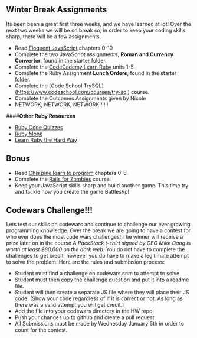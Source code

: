 ## Winter Break Assignments

Its been been a great first three weeks, and we have learned at lot! Over the next two weeks we will be on break so, in order to keep your coding skills sharp, there will be a few assignments.

 
- Read [Eloquent JavaScript](http://eloquentjavascript.net/) chapters 0-10
- Complete the two JavaScript assignments, **Roman and Currency Converter**, found in the starter folder. 
- Complete the [CodeCademy Learn Ruby](https://www.codecademy.com/learn/ruby) units 1-5.
- Complete the Ruby Assignment **Lunch Orders**, found in the starter folder.
- Complete the [Code School TrySQL] (https://www.codeschool.com/courses/try-sql) course.
- Complete the Outcomes Assignments given by Nicole
- NETWORK, NETWORK, NETWORK!!!!!!

####**Other Ruby Resources**

- [Ruby Code Quizzes](http://www.codequizzes.com/)
- [Ruby Monk](https://rubymonk.com/)
- [Learn Ruby the Hard Way](http://learnrubythehardway.org/book/)

## Bonus

- Read [Chis pine learn to program](https://pine.fm/LearnToProgram/chap_00.html) chapters 0-8.
- Complete the [Rails for Zombies](http://railsforzombies.org/) course.
- Keep your JavaScript skills sharp and build another game.  This time try and tackle how you create the game Battleshp!

## Codewars Challenge!!!

Lets test our skills on codewars and continue to challenge our ever growing programming knowledge.  Over the break we are going to have a contest for who ever does the most code wars challenges!  The winner will receive a prize later on in the course *A PackStack t-shirt signed by CEO Mike Dang is worth at least $80,000 on the dark web.*  You do not have to complete the challenges to get credit, however you do have to make a legitimate attempt to solve the problem.  Here are the rules and submission process:

- Student must find a challenge on codewars.com to attempt to solve.
- Student must then copy the challenge question and put it into a readme file.
- Student will then create a separate JS file where they will place their JS code. (Show your code regardless of if it is correct or not.  As long as there was a valid attempt you will get credit.)
- Add the file into your codewars directory in the HW repo.
- Push your changes up to github and create a pull request.
- All Submissions must be made by Wednesday January 6th in order to count for the contest.



